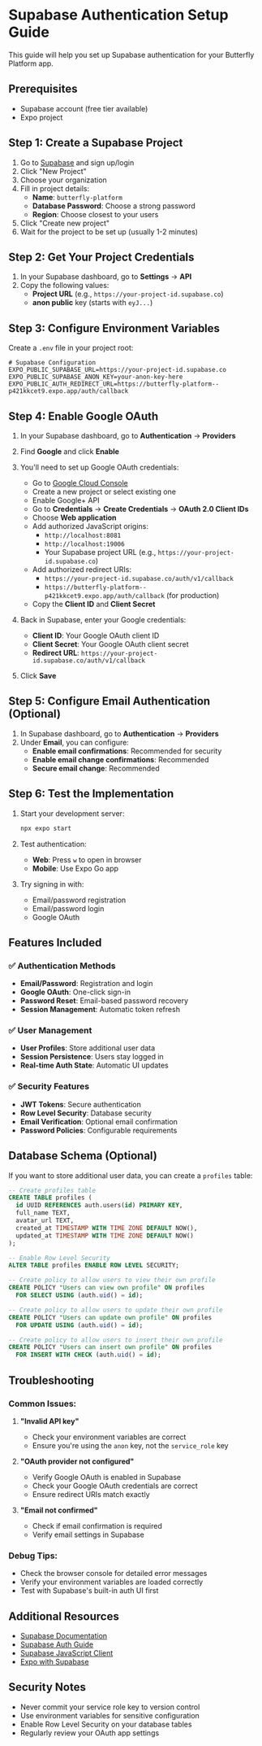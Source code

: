 # Supabase Authentication Setup Guide

This guide will help you set up Supabase authentication for your Butterfly Platform app.

## Prerequisites

- Supabase account (free tier available)
- Expo project

## Step 1: Create a Supabase Project

1. Go to [Supabase](https://supabase.com/) and sign up/login
2. Click "New Project"
3. Choose your organization
4. Fill in project details:
   - **Name**: `butterfly-platform`
   - **Database Password**: Choose a strong password
   - **Region**: Choose closest to your users
5. Click "Create new project"
6. Wait for the project to be set up (usually 1-2 minutes)

## Step 2: Get Your Project Credentials

1. In your Supabase dashboard, go to **Settings** → **API**
2. Copy the following values:
   - **Project URL** (e.g., `https://your-project-id.supabase.co`)
   - **anon public** key (starts with `eyJ...`)

## Step 3: Configure Environment Variables

Create a `.env` file in your project root:

```env
# Supabase Configuration
EXPO_PUBLIC_SUPABASE_URL=https://your-project-id.supabase.co
EXPO_PUBLIC_SUPABASE_ANON_KEY=your-anon-key-here
EXPO_PUBLIC_AUTH_REDIRECT_URL=https://butterfly-platform--p421kkcet9.expo.app/auth/callback
```

## Step 4: Enable Google OAuth

1. In your Supabase dashboard, go to **Authentication** → **Providers**
2. Find **Google** and click **Enable**
3. You'll need to set up Google OAuth credentials:
   - Go to [Google Cloud Console](https://console.cloud.google.com/)
   - Create a new project or select existing one
   - Enable Google+ API
   - Go to **Credentials** → **Create Credentials** → **OAuth 2.0 Client IDs**
   - Choose **Web application**
   - Add authorized JavaScript origins:
     - `http://localhost:8081`
     - `http://localhost:19006`
     - Your Supabase project URL (e.g., `https://your-project-id.supabase.co`)
   - Add authorized redirect URIs:
     - `https://your-project-id.supabase.co/auth/v1/callback`
     - `https://butterfly-platform--p421kkcet9.expo.app/auth/callback` (for production)
   - Copy the **Client ID** and **Client Secret**

4. Back in Supabase, enter your Google credentials:
   - **Client ID**: Your Google OAuth client ID
   - **Client Secret**: Your Google OAuth client secret
   - **Redirect URL**: `https://your-project-id.supabase.co/auth/v1/callback`

5. Click **Save**

## Step 5: Configure Email Authentication (Optional)

1. In Supabase dashboard, go to **Authentication** → **Providers**
2. Under **Email**, you can configure:
   - **Enable email confirmations**: Recommended for security
   - **Enable email change confirmations**: Recommended
   - **Secure email change**: Recommended

## Step 6: Test the Implementation

1. Start your development server:
   ```bash
   npx expo start
   ```

2. Test authentication:
   - **Web**: Press `w` to open in browser
   - **Mobile**: Use Expo Go app

3. Try signing in with:
   - Email/password registration
   - Email/password login
   - Google OAuth

## Features Included

### ✅ Authentication Methods
- **Email/Password**: Registration and login
- **Google OAuth**: One-click sign-in
- **Password Reset**: Email-based password recovery
- **Session Management**: Automatic token refresh

### ✅ User Management
- **User Profiles**: Store additional user data
- **Session Persistence**: Users stay logged in
- **Real-time Auth State**: Automatic UI updates

### ✅ Security Features
- **JWT Tokens**: Secure authentication
- **Row Level Security**: Database security
- **Email Verification**: Optional email confirmation
- **Password Policies**: Configurable requirements

## Database Schema (Optional)

If you want to store additional user data, you can create a `profiles` table:

```sql
-- Create profiles table
CREATE TABLE profiles (
  id UUID REFERENCES auth.users(id) PRIMARY KEY,
  full_name TEXT,
  avatar_url TEXT,
  created_at TIMESTAMP WITH TIME ZONE DEFAULT NOW(),
  updated_at TIMESTAMP WITH TIME ZONE DEFAULT NOW()
);

-- Enable Row Level Security
ALTER TABLE profiles ENABLE ROW LEVEL SECURITY;

-- Create policy to allow users to view their own profile
CREATE POLICY "Users can view own profile" ON profiles
  FOR SELECT USING (auth.uid() = id);

-- Create policy to allow users to update their own profile
CREATE POLICY "Users can update own profile" ON profiles
  FOR UPDATE USING (auth.uid() = id);

-- Create policy to allow users to insert their own profile
CREATE POLICY "Users can insert own profile" ON profiles
  FOR INSERT WITH CHECK (auth.uid() = id);
```

## Troubleshooting

### Common Issues:

1. **"Invalid API key"**
   - Check your environment variables are correct
   - Ensure you're using the `anon` key, not the `service_role` key

2. **"OAuth provider not configured"**
   - Verify Google OAuth is enabled in Supabase
   - Check your Google OAuth credentials are correct
   - Ensure redirect URIs match exactly

3. **"Email not confirmed"**
   - Check if email confirmation is required
   - Verify email settings in Supabase

### Debug Tips:

- Check the browser console for detailed error messages
- Verify your environment variables are loaded correctly
- Test with Supabase's built-in auth UI first

## Additional Resources

- [Supabase Documentation](https://supabase.com/docs)
- [Supabase Auth Guide](https://supabase.com/docs/guides/auth)
- [Supabase JavaScript Client](https://supabase.com/docs/reference/javascript)
- [Expo with Supabase](https://supabase.com/docs/guides/getting-started/tutorials/with-expo-react-native)

## Security Notes

- Never commit your service role key to version control
- Use environment variables for sensitive configuration
- Enable Row Level Security on your database tables
- Regularly review your OAuth app settings
